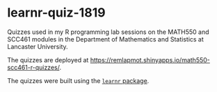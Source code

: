 # learnr-quiz-1819

Quizzes used in my R programming lab sessions on the MATH550 and SCC461 modules in the Department of Mathematics and Statistics at Lancaster University.

The quizzes are deployed at <https://remlapmot.shinyapps.io/math550-scc461-r-quizzes/>.

The quizzes were built using the [`learnr` package](https://rstudio.github.io/learnr/index.html).